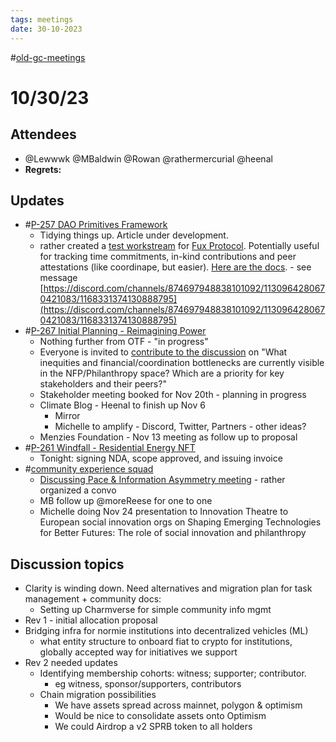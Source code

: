 ```yaml
---
tags: meetings
date: 30-10-2023
---
```

#[old-gc-meetings](/notes/general-circle/old-gc-meetings/old-gc-meetings.md) 
# 10/30/23
## Attendees
- @Lewwwk @MBaldwin @Rowan  @rathermercurial @heenal 
- **Regrets:** 

## Updates 
- #[P-257 DAO Primitives Framework](P-257%20DAO%20Primitives%20Framework)
	- Tidying things up. Article under development.
	- rather created a [test workstream]([https://fux.gg/workstream/21/](https://fux.gg/workstream/21/)) for [Fux Protocol]([https://fux.gg/](https://fux.gg/)). Potentially useful for tracking time commitments, in-kind contributions and peer attestations (like coordinape, but easier). [Here are the docs]([https://docs.fux.gg/](https://docs.fux.gg/)). - see message [https://discord.com/channels/874697948838101092/1130964280670421083/1168331374130888795](https://discord.com/channels/874697948838101092/1130964280670421083/1168331374130888795)  
- #[P-267 Initial Planning - Reimagining Power](P-267%20Initial%20Planning%20-%20Reimagining%20Power)
	-  Nothing further from OTF - "in progress"
	- Everyone is invited to [contribute to the discussion](https://discord.com/channels/874697948838101092/1130964280670421083/1164925761577308220) on "What inequities and financial/coordination bottlenecks are currently visible in the NFP/Philanthropy space? Which are a priority for key stakeholders and their peers?"
	- Stakeholder meeting booked for Nov 20th - planning in progress
	- Climate Blog - Heenal to finish up Nov 6
		- Mirror 
		- Michelle to amplify - Discord, Twitter, Partners - other ideas?
	- Menzies Foundation - Nov 13 meeting as follow up to proposal
- #[P-261 Windfall - Residential Energy NFT](P-261%20Windfall%20-%20Residential%20Energy%20NFT)
	- Tonight: signing NDA, scope approved, and issuing invoice
- #[community experience squad](/notes/archive/clarity/Tags/community%20experience%20squad.md) 
	- [Discussing Pace & Information Asymmetry meeting](https://app.charmverse.io/superbenefit/discussing-pace-information-superbenefit-1810674152890046) - rather organized a convo 
	- MB follow up @moreReese for one to one
	- Michelle doing Nov 24 presentation to Innovation Theatre to European social innovation orgs on Shaping Emerging Technologies for Better Futures: The role of social innovation and philanthropy

## Discussion topics
- Clarity is winding down. Need alternatives and migration plan for task management + community docs:
	- Setting up Charmverse for simple community info mgmt
- Rev 1 - initial allocation proposal
- Bridging infra for normie institutions into decentralized vehicles (ML)
	- what entity structure to onboard fiat to crypto for institutions, globally accepted way for initiatives we support
- Rev 2 needed updates
	- Identifying membership cohorts: witness; supporter; contributor.
		- eg witness, sponsor/supporters, contributors
	- Chain migration possibilities
		- We have assets spread across mainnet, polygon & optimism
		- Would be nice to consolidate assets onto Optimism
		- We could Airdrop a v2 SPRB token to all holders
